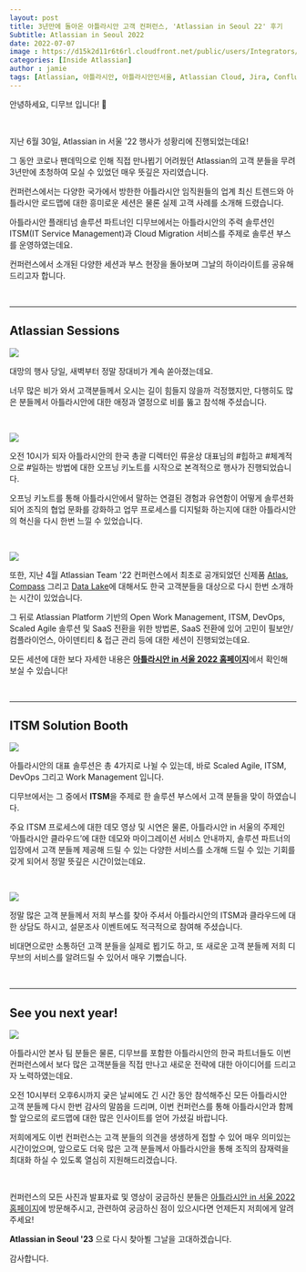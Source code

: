 ```yaml
---
layout: post
title: 3년만에 돌아온 아틀라시안 고객 컨퍼런스, 'Atlassian in Seoul 22' 후기
Subtitle: Atlassian in Seoul 2022
date: 2022-07-07
image : https://d15k2d11r6t6rl.cloudfront.net/public/users/Integrators/208d7955-33b5-4ad5-b739-82f8ce94ecac/8a9982ff7519604f01751c35c4ac0507/AIS_Banner.png
categories: [Inside Atlassian]
author : jamie
tags: [Atlassian, 아틀라시안, 아틀라시안인서울, Atlassian Cloud, Jira, Confluence, CloudMigration, 아틀라시안클라우드, 디무브, atlassianinseoul, 아틀라시안in서울, Atlas, Compass, Datalake, 아틀라시안행사, 파르나스호텔]
---
```



안녕하세요, 디무브 입니다! 🎈

<br/>

지난 6월 30일, Atlassian in 서울 '22 행사가 성황리에 진행되었는데요!

그 동안 코로나 팬데믹으로 인해 직접 만나뵙기 어려웠던 Atlassian의 고객 분들을 무려 3년만에 초청하여 모실 수 있었던 매우 뜻깊은 자리였습니다.

컨퍼런스에서는 다양한 국가에서 방한한 아틀라시안 임직원들의 업계 최신 트렌드와 아틀라시안 로드맵에 대한 흥미로운 세션은 물론 실제 고객 사례를 소개해 드렸습니다.

아틀라시안 플래티넘 솔루션 파트너인 디무브에서는 아틀라시안의 주력 솔루션인 ITSM(IT Service Management)과 Cloud Migration 서비스를 주제로 솔루션 부스를 운영하였는데요.

컨퍼런스에서 소개된 다양한 세션과 부스 현장을 돌아보며 그날의 하이라이트를 공유해드리고자 합니다.

<br/>

---
## Atlassian Sessions


![](/assets/images/blog/atlassianinseoul_1.jpg)

대망의 행사 당일, 새벽부터 정말 장대비가 계속 쏟아졌는데요.

너무 많은 비가 와서 고객분들께서 오시는 길이 힘들지 않을까 걱정했지만, 다행히도 많은 분들께서 아틀라시안에 대한 애정과 열정으로 비를 뚫고 참석해 주셨습니다.

<br/>

![](/assets/images/blog/atlassianinseoul_2.jpg)

오전 10시가 되자 아틀라시안의 한국 총괄 디렉터인 류윤상 대표님의 #힙하고 #체계적으로 #일하는 방법에 대한 오프닝 키노트를 시작으로 본격적으로 행사가 진행되었습니다. 

오프닝 키노트를 통해 아틀라시안에서 말하는 연결된 경험과 유연함이 어떻게 솔루션화 되어 조직의 협업 문화를 강화하고 업무 프로세스를 디지털화 하는지에 대한 아틀라시안의 혁신을 다시 한번 느낄 수 있었습니다.

<br/>

![](/assets/images/blog/atlassianinseoul_3.jpg)

또한, 지난 4월 Atlassian Team '22 컨퍼런스에서 최초로 공개되었던 신제품 [Atlas](http://blog.dmove.kr/inside%20atlassian/2022/04/20/Introducing-Atlas.html), [Compass](http://blog.dmove.kr/inside%20atlassian/2022/04/21/Introducing-Compass.html) 그리고 [Data Lake](http://blog.dmove.kr/inside%20atlassian/2022/04/26/Atlassian-Datalake-and-Analytics.html)에 대해서도 한국 고객분들을 대상으로 다시 한번 소개하는 시간이 있었습니다.

그 뒤로 Atlassian Platform 기반의 Open Work Management, ITSM, DevOps, Scaled Agile 솔루션 및 SaaS 전환을 위한 방법론, SaaS 전환에 있어 고민이 필보안/컴플라이언스, 아이덴티티 & 접근 관리 등에 대한 세션이 진행되었는데요.

모든 세션에 대한 보다 자세한 내용은 [**아틀라시안 in 서울 2022 홈페이지**](https://www.atlassiankr.com/ "https://www.atlassiankr.com/")에서 확인해 보실 수 있습니다!

<br/>

---

## ITSM Solution Booth

![](/assets/images/blog/atlassianinseoul_5.jpg)

아틀라시안의 대표 솔루션은 총 4가지로 나뉠 수 있는데, 바로 Scaled Agile, ITSM, DevOps 그리고 Work Management 입니다.

디무브에서는 그 중에서 **ITSM**을 주제로 한 솔루션 부스에서 고객 분들을 맞이 하였습니다.

주요 ITSM 프로세스에 대한 데모 영상 및 시연은 물론, 아틀라시안 in 서울의 주제인 ‘아틀라시안 클라우드’에 대한 데모와 마이그레이션 서비스 안내까지, 솔루션 파트너의 입장에서 고객 분들께 제공해 드릴 수 있는 다양한 서비스를 소개해 드릴 수 있는 기회를 갖게 되어서 정말 뜻깊은 시간이었는데요.

<br/>

![](/assets/images/blog/atlassianinseoul_6.jpg)

정말 많은 고객 분들께서 저희 부스를 찾아 주셔서 아틀라시안의 ITSM과 클라우드에 대한 상담도 하시고, 설문조사 이벤트에도 적극적으로 참여해 주셨습니다.

비대면으로만 소통하던 고객 분들을 실제로 뵙기도 하고, 또 새로운 고객 분들께 저희 디무브의 서비스를 알려드릴 수 있어서 매우 기뻤습니다.

<br/>

---
## See you next year! 

![](/assets/images/blog/atlassianinseoul_7.jpg)


아틀라시안 본사 팀 분들은 물론, 디무브를 포함한 아틀라시안의 한국 파트너들도 이번 컨퍼런스에서 보다 많은 고객분들을 직접 만나고 새로운 전략에 대한 아이디어를 드리고자 노력하였는데요. 

오전 10시부터 오후6시까지 궂은 날씨에도 긴 시간 동안 참석해주신 모든 아틀라시안 고객 분들께 다시 한번 감사의 말씀을 드리며, 이번 컨퍼런스를 통해 아틀라시안과 함께할 앞으로의 로드맵에 대한 많은 인사이트를 얻어 가셨길 바랍니다.

저희에게도 이번 컨퍼런스는 고객 분들의 의견을 생생하게 접할 수 있어 매우 의미있는 시간이었으며, 앞으로도 더욱 많은 고객 분들께서 아틀라시안을 통해 조직의 잠재력을 최대화 하실 수 있도록 열심히 지원해드리겠습니다. 

<br/>

컨퍼런스의 모든 사진과 발표자료 및 영상이 궁금하신 분들은 [아틀라시안 in 서울 2022 홈페이지](https://www.atlassiankr.com/)에 방문해주시고, 관련하여 궁금하신 점이 있으시다면 언제든지 저희에게 알려주세요!

**Atlassian in Seoul '23** 으로 다시 찾아뵐 그날을 고대하겠습니다.

감사합니다.
